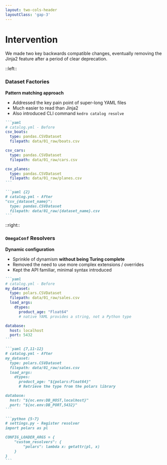 ```yaml
---
layout: two-cols-header
layoutClass: 'gap-3'
---
```


# Intervention

We made two key backwards compatible changes, eventually removing the Jinja2 feature after a period of clear deprecation.

::left::
### <mdi-factory/> Dataset Factories
**Pattern matching approach** 

- Addressed the key pain point of super-long YAML files
- Much easier to read than Jinja2
- Also introduced CLI command `kedro catalog resolve`

````md magic-move
```yaml
# catalog.yml - Before
csv_boats:
  type: pandas.CSVDataset
  filepath: data/01_raw/boats.csv

csv_cars:
  type: pandas.CSVDataset  
  filepath: data/01_raw/cars.csv

csv_planes:
  type: pandas.CSVDataset
  filepath: data/01_raw/planes.csv
```

```yaml {2}
# catalog.yml - After
"csv_{dataset_name}":
  type: pandas.CSVDataset
  filepath: data/01_raw/{dataset_name}.csv
```
````

::right::


### <mdi-cog-outline/> `OmegaConf` Resolvers

**Dynamic configuration** 

- Sprinkle of dynamism **without being Turing complete**
- Removed the need to use more complex extensions / overrides
- Kept the API familiar, minimal syntax introduced

````md magic-move
```yaml
# catalog.yml - Before
my_dataset:
  type: polars.CSVDataset
  filepath: data/01_raw/sales.csv
  load_args:
    dtypes:
      product_age: "Float64" 
      # native YAML provides a string, not a Python type 

database:
  host: localhost
  port: 5432
```

```yaml {7,11-12}
# catalog.yml - After  
my_dataset:
  type: polars.CSVDataset
  filepath: data/01_raw/sales.csv
  load_args:
    dtypes:
      product_age: "${polars:Float64}" 
      # Retrieve the type from the polars library

database:
  host: "${oc.env:DB_HOST,localhost}"
  port: "${oc.env:DB_PORT,5432}"
```

```python {5-7}
# settings.py - Register resolver
import polars as pl

CONFIG_LOADER_ARGS = {
    "custom_resolvers": {
        "polars": lambda x: getattr(pl, x)
    }
}
```
````
